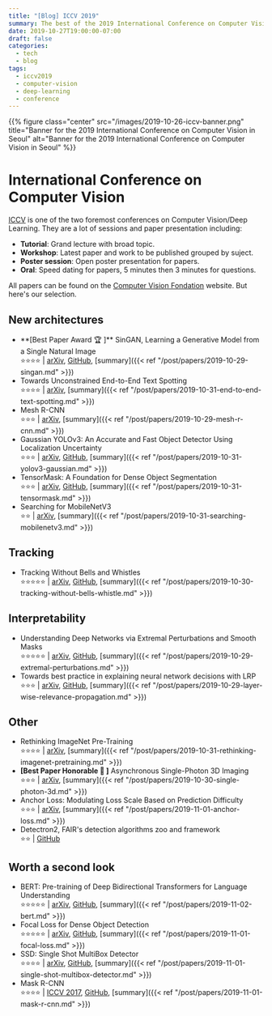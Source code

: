 ```yaml
---
title: "[Blog] ICCV 2019"
summary: The best of the 2019 International Conference on Computer Vision.
date: 2019-10-27T19:00:00-07:00
draft: false
categories:
  - tech
  - blog
tags:
  - iccv2019
  - computer-vision
  - deep-learning
  - conference
---
```


{{% figure class="center" src="/images/2019-10-26-iccv-banner.png" title="Banner for the 2019 International Conference on Computer Vision in Seoul" alt="Banner for the 2019 International Conference on Computer Vision in Seoul" %}}

# International Conference on Computer Vision

[ICCV](http://iccv2019.thecvf.com/) is one of the two foremost conferences on Computer Vision/Deep Learning. They are a lot of sessions and paper presentation including:

- **Tutorial**: Grand lecture with broad topic.
- **Workshop**: Latest paper and work to be published grouped by suject.
- **Poster session**: Open poster presentation for papers.
- **Oral**: Speed dating for papers, 5 minutes then 3 minutes for questions.

All papers can be found on the [Computer Vision Fondation](http://openaccess.thecvf.com/ICCV2019.py) website. But here's our selection.

## New architectures
- ️️️**[Best Paper Award 🏆 ]** SinGAN, Learning a Generative Model from a Single Natural Image<br/>
⭐️️️️️️️️⭐️️️️️⭐️⭐️ | [arXiv](https://arxiv.org/abs/1905.01164), [GitHub](https://github.com/tamarott/SinGAN), [summary]({{< ref "/post/papers/2019-10-29-singan.md" >}})
- Towards Unconstrained End-to-End Text Spotting<br/>
⭐️️️️️️⭐️️️️⭐️️️️️️⭐️️️️️️ | [arXiv](https://arxiv.org/abs/1908.09231), [summary]({{< ref "/post/papers/2019-10-31-end-to-end-text-spotting.md" >}})
- ️️️Mesh R-CNN<br/>
⭐️️️️️️️️⭐️️️️️⭐️ | [arXiv](https://arxiv.org/abs/1906.02739), [summary]({{< ref "/post/papers/2019-10-29-mesh-r-cnn.md" >}})
- ️️️Gaussian YOLOv3: An Accurate and Fast Object Detector Using Localization Uncertainty<br/>
⭐️️️️️⭐️⭐️ | [arXiv](https://arxiv.org/abs/1904.04620), [GitHub](https://github.com/jwchoi384/Gaussian_YOLOv3), [summary]({{< ref "/post/papers/2019-10-31-yolov3-gaussian.md" >}})
- TensorMask: A Foundation for Dense Object Segmentation<br/>
⭐️️️️️️️️⭐️️️️️⭐️ | [arXiv](https://arxiv.org/abs/1903.12174), [GitHub](https://github.com/MichaelBeechan/TensorMask-Review), [summary]({{< ref "/post/papers/2019-10-31-tensormask.md" >}})
- Searching for MobileNetV3<br/>
⭐️️️️️️️️⭐️️️️️ | [arXiv](https://arxiv.org/abs/1905.02244), [summary]({{< ref "/post/papers/2019-10-31-searching-mobilenetv3.md" >}})

## Tracking
- Tracking Without Bells and Whistles<br/>
⭐️️️️️️️️⭐️️️️️️️️⭐️️️️️⭐️⭐️ | [arXiv](https://arxiv.org/abs/1903.05625), [GitHub](https://github.com/phil-bergmann/tracking_wo_bnw), [summary]({{< ref "/post/papers/2019-10-30-tracking-without-bells-whistle.md" >}})

## Interpretability
-  Understanding Deep Networks via Extremal Perturbations and Smooth Masks<br/>
⭐️⭐️️️⭐️️️️️️️⭐️️️️️️️️⭐️️️️️ | [arXiv](https://arxiv.org/abs/1910.08485), [GitHub](https://github.com/facebookresearch/TorchRay), [summary]({{< ref "/post/papers/2019-10-29-extremal-perturbations.md" >}})
- Towards best practice in explaining neural network decisions with LRP<br/>
⭐️️️️️⭐️⭐️ | [arXiv](https://arxiv.org/abs/1910.09840), [GitHub](https://github.com/VigneshSrinivasan10/interprettensor), [summary]({{< ref "/post/papers/2019-10-29-layer-wise-relevance-propagation.md" >}})

## Other
- Rethinking ImageNet Pre-Training<br/>
⭐️️️️️️⭐️️️️⭐️️️️️️⭐️️️️️️ | [arXiv](https://arxiv.org/abs/1811.08883), [summary]({{< ref "/post/papers/2019-10-31-rethinking-imagenet-pretraining.md" >}})
- **[Best Paper Honorable 🏅 ]** Asynchronous Single-Photon 3D Imaging<br/>
⭐️️️️️️️️⭐️️️️️⭐️ | [arXiv](https://arxiv.org/abs/1908.06372), [summary]({{< ref "/post/papers/2019-10-30-single-photon-3d.md" >}})
- Anchor Loss: Modulating Loss Scale Based on Prediction Difficulty<br/>
⭐️️️️️️️️⭐️️️️️⭐️ | [arXiv](https://arxiv.org/abs/1909.11155), [summary]({{< ref "/post/papers/2019-11-01-anchor-loss.md" >}})
- ️Detectron2, FAIR's detection algorithms zoo and framework<br/>
⭐️️️️️⭐️ | [GitHub](https://github.com/facebookresearch/detectron2)

## Worth a second look
- BERT: Pre-training of Deep Bidirectional Transformers for Language Understanding<br/>
⭐️️️️️️️⭐️️️️️️️️⭐️️️️️⭐️⭐️ | [arXiv](https://arxiv.org/abs/1810.04805), [GitHub](https://github.com/google-research/bert), [summary]({{< ref "/post/papers/2019-11-02-bert.md" >}})
- Focal Loss for Dense Object Detection<br/>
️️⭐️️️️️️️️️️️️️⭐️️️️️️️️️️️️️⭐️️️️️️️️️️️️️⭐️️️️️️️️️⭐️️️ | [arXiv](https://arxiv.org/abs/1708.02002), [GitHub](https://github.com/fizyr/keras-retinanet), [summary]({{< ref "/post/papers/2019-11-01-focal-loss.md" >}})
- SSD: Single Shot MultiBox Detector<br/>
⭐️⭐️⭐️⭐️ | [arXiv](https://arxiv.org/abs/1512.02325), [GitHub](https://github.com/balancap/SSD-Tensorflow), [summary]({{< ref "/post/papers/2019-11-01-single-shot-multibox-detector.md" >}})
- Mask R-CNN<br/>
⭐️⭐️⭐️⭐️ | [ICCV 2017](http://openaccess.thecvf.com/content_ICCV_2017/papers/He_Mask_R-CNN_ICCV_2017_paper.pdf), [GitHub](https://github.com/matterport/Mask_RCNN), [summary]({{< ref "/post/papers/2019-11-01-mask-r-cnn.md" >}})
